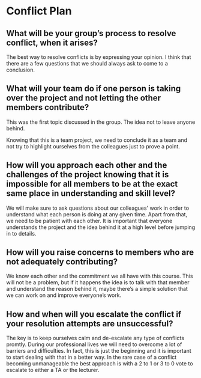 # **Conflict Plan**

## **What will be your group’s process to resolve conflict, when it arises?**

The best way to resolve conflicts is by expressing your opinion. I think that there are a few questions that we should always ask to come to a conclusion.

## **What will your team do if one person is taking over the project and not letting the other members contribute?**

This was the first topic discussed in the group. The idea not to leave anyone behind.

Knowing that this is a team project, we need to conclude it as a team and not try to highlight ourselves from the colleagues just to prove a point.

## **How will you approach each other and the challenges of the project knowing that it is impossible for all members to be at the exact same place in understanding and skill level?**

We will make sure to ask questions about our colleagues' work in order to understand what each person is doing at any given time. Apart from that, we need to be patient with each other. It is important that everyone understands the project and the idea behind it at a high level before jumping in to details.

## **How will you raise concerns to members who are not adequately contributing?**

We know each other and the commitment we all have with this course. This will not be a problem, but if it happens the idea is to talk with that member and understand the reason behind it, maybe there’s a simple solution that we can work on and improve everyone’s work.

## **How and when will you escalate the conflict if your resolution attempts are unsuccessful?**

The key is to keep ourselves calm and de-escalate any type of conflicts promtly. During our professional lives we will need to overcome a lot of barriers and difficulties. In fact, this is just the beginning and it is important to start dealing with that in a better way. In the rare case of a conflict becoming unmanageable the best approach is with a 2 to 1 or 3 to 0 vote to escalate to either a TA or the lecturer.
